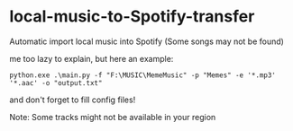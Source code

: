 # local-music-to-Spotify-transfer
Automatic import local music into Spotify (Some songs may not be found)

me too lazy to explain, but here an example:
```
python.exe .\main.py -f "F:\MUSIC\MemeMusic" -p "Memes" -e '*.mp3' '*.aac' -o "output.txt"
```
and don't forget to fill config files!

Note: Some tracks might not be available in your region

